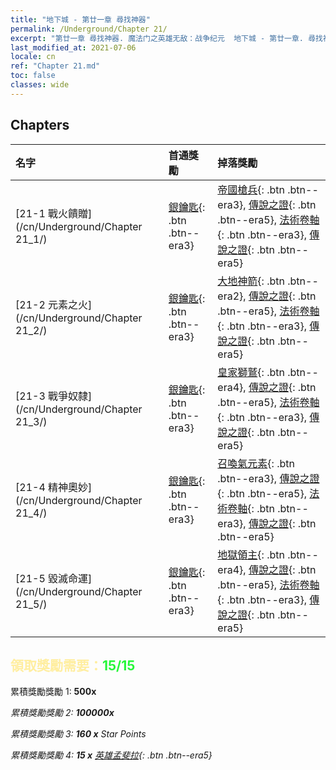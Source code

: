 ```yaml
---
title: "地下城 - 第廿一章 尋找神器"
permalink: /Underground/Chapter 21/
excerpt: "第廿一章 尋找神器. 魔法门之英雄无敌：战争纪元  地下城 - 第廿一章. 尋找神器"
last_modified_at: 2021-07-06
locale: cn
ref: "Chapter 21.md"
toc: false
classes: wide
---
```


## Chapters

  | 名字 |  首通獎勵 | 掉落獎勵 |
  |:------------|:------------|:------------| 
  | [21-1 戰火饋贈](/cn/Underground/Chapter 21_1/) | [銀鑰匙](/cn/Items/con_693/){: .btn .btn--era3} | [帝國槍兵](/cn/Items/unt_190/){: .btn .btn--era3}, [傳說之證](/cn/Items/mat_81/){: .btn .btn--era5}, [法術卷軸](/cn/Items/con_694/){: .btn .btn--era3}, [傳說之證](/cn/Items/mat_74/){: .btn .btn--era5} |
  | [21-2 元素之火](/cn/Underground/Chapter 21_2/) | [銀鑰匙](/cn/Items/con_693/){: .btn .btn--era3} | [大地神箭](/cn/Items/her_464/){: .btn .btn--era2}, [傳說之證](/cn/Items/mat_81/){: .btn .btn--era5}, [法術卷軸](/cn/Items/con_694/){: .btn .btn--era3}, [傳說之證](/cn/Items/mat_74/){: .btn .btn--era5} |
  | [21-3 戰爭奴隸](/cn/Underground/Chapter 21_3/) | [銀鑰匙](/cn/Items/con_693/){: .btn .btn--era3} | [皇家獅鷲](/cn/Items/unt_192/){: .btn .btn--era4}, [傳說之證](/cn/Items/mat_81/){: .btn .btn--era5}, [法術卷軸](/cn/Items/con_694/){: .btn .btn--era3}, [傳說之證](/cn/Items/mat_74/){: .btn .btn--era5} |
  | [21-4 精神奧妙](/cn/Underground/Chapter 21_4/) | [銀鑰匙](/cn/Items/con_693/){: .btn .btn--era3} | [召喚氣元素](/cn/Items/her_448/){: .btn .btn--era3}, [傳說之證](/cn/Items/mat_81/){: .btn .btn--era5}, [法術卷軸](/cn/Items/con_694/){: .btn .btn--era3}, [傳說之證](/cn/Items/mat_74/){: .btn .btn--era5} |
  | [21-5 毀滅命運](/cn/Underground/Chapter 21_5/) | [銀鑰匙](/cn/Items/con_693/){: .btn .btn--era3} | [地獄領主](/cn/Items/unt_230/){: .btn .btn--era4}, [傳說之證](/cn/Items/mat_81/){: .btn .btn--era5}, [法術卷軸](/cn/Items/con_694/){: .btn .btn--era3}, [傳說之證](/cn/Items/mat_74/){: .btn .btn--era5} |


## <span style="color: #ffeea0">   領取獎勵需要：</span><span style="color: #27f73a">15/15</span>

 累積獎勵獎勵 1:  **500x** <i class="fas fa-gem"/>

 累積獎勵獎勵 2:  **100000x** <i class="fas fa-coins"/>

 累積獎勵獎勵 3: **160 x** Star Points

 累積獎勵獎勵 4: **15 x** [英雄孟斐拉](/cn/Items/her_367/){: .btn .btn--era5}

